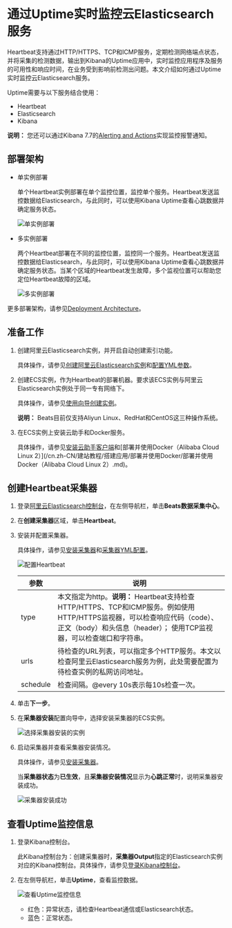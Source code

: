 # 通过Uptime实时监控云Elasticsearch服务

Heartbeat支持通过HTTP/HTTPS、TCP和ICMP服务，定期检测网络端点状态，并将采集的检测数据，输出到Kibana的Uptime应用中，实时监控应用程序及服务的可用性和响应时间，在业务受到影响前检测出问题。本文介绍如何通过Uptime实时监控云Elasticsearch服务。

Uptime需要与以下服务结合使用：

-   Heartbeat
-   Elasticsearch
-   Kibana

**说明：** 您还可以通过Kibana 7.7的[Alerting and Actions](https://www.elastic.co/guide/en/kibana/7.7/alerting-getting-started.html#alerting-setup-prerequisites)实现监控报警通知。

## 部署架构

-   单实例部署

    单个Heartbeat实例部署在单个监控位置，监控单个服务。Heartbeat发送监控数据给Elasticsearch，与此同时，可以使用Kibana Uptime查看心跳数据并确定服务状态。

    ![单实例部署](https://static-aliyun-doc.oss-accelerate.aliyuncs.com/assets/img/zh-CN/1271239061/p207825.png)

-   多实例部署

    两个Heartbeat部署在不同的监控位置，监控同一个服务。Heartbeat发送监控数据给Elasticsearch，与此同时，可以使用Kibana Uptime查看心跳数据并确定服务状态。当某个区域的Heartbeat发生故障，多个监视位置可以帮助您定位Heartbeat故障的区域。

    ![多实例部署](https://static-aliyun-doc.oss-accelerate.aliyuncs.com/assets/img/zh-CN/1271239061/p207826.png)


更多部署架构，请参见[Deployment Architecture](https://www.elastic.co/guide/en/uptime/7.9/uptime-deployment-arch.html)。

## 准备工作

1.  创建阿里云Elasticsearch实例，并开启自动创建索引功能。

    具体操作，请参见[创建阿里云Elasticsearch实例](/cn.zh-CN/Elasticsearch/快速入门/步骤一：创建实例/创建阿里云Elasticsearch实例.md)和[配置YML参数](/cn.zh-CN/Elasticsearch/集群配置/配置YML参数.md)。

2.  创建ECS实例，作为Heartbeat的部署机器。要求该ECS实例与阿里云Elasticsearch实例处于同一专有网络下。

    具体操作，请参见[使用向导创建实例](/cn.zh-CN/实例/创建实例/使用向导创建实例.md)。

    **说明：** Beats目前仅支持Aliyun Linux、RedHat和CentOS这三种操作系统。

3.  在ECS实例上安装云助手和Docker服务。

    具体操作，请参见[安装云助手客户端](/cn.zh-CN/运维与监控/云助手/配置云助手客户端/安装云助手客户端.md)和[部署并使用Docker（Alibaba Cloud Linux 2）](/cn.zh-CN/建站教程/搭建应用/部署并使用Docker/部署并使用Docker（Alibaba Cloud Linux 2）.md)。


## 创建Heartbeat采集器

1.  登录[阿里云Elasticsearch控制台](https://elasticsearch.console.aliyun.com/#/home)，在左侧导航栏，单击**Beats数据采集中心**。

2.  在**创建采集器**区域，单击**Heartbeat**。

3.  安装并配置采集器。

    具体操作，请参见[安装采集器](/cn.zh-CN/Beats/安装采集器.md)和[采集器YML配置](/cn.zh-CN/Beats/采集器YML配置.md)。

    ![配置Heartbeat](https://static-aliyun-doc.oss-accelerate.aliyuncs.com/assets/img/zh-CN/1271239061/p207864.png)

    |参数|说明|
    |--|--|
    |type|本文指定为http。**说明：** Heartbeat支持检查HTTP/HTTPS、TCP和ICMP服务。例如使用HTTP/HTTPS监视器，可以检查响应代码（code）、正文（body）和头信息（header）； 使用TCP监视器，可以检查端口和字符串。 |
    |urls|待检查的URL列表，可以指定多个HTTP服务。本文以检查阿里云Elasticsearch服务为例，此处需要配置为待检查实例的私网访问地址。|
    |schedule|检查间隔。@every 10s表示每10s检查一次。|

4.  单击**下一步**。

5.  在**采集器安装**配置向导中，选择安装采集器的ECS实例。

    ![选择采集器安装的实例](https://static-aliyun-doc.oss-accelerate.aliyuncs.com/assets/img/zh-CN/3112659951/p82419.png)

6.  启动采集器并查看采集器安装情况。

    具体操作，请参见[安装采集器](/cn.zh-CN/Beats/安装采集器.md)。

    当**采集器状态**为**已生效**，且**采集器安装情况**显示为**心跳正常**时，说明采集器安装成功。

    ![采集器安装成功](https://static-aliyun-doc.oss-accelerate.aliyuncs.com/assets/img/zh-CN/1271239061/p208030.png)


## 查看Uptime监控信息

1.  登录Kibana控制台。

    此Kibana控制台为：创建采集器时，**采集器Output**指定的Elasticsearch实例对应的Kibana控制台。具体操作，请参见[登录Kibana控制台](/cn.zh-CN/Elasticsearch/可视化控制/Kibana/登录Kibana控制台.md)。

2.  在左侧导航栏，单击**Uptime**，查看监控数据。

    ![查看Uptime监控信息](https://static-aliyun-doc.oss-accelerate.aliyuncs.com/assets/img/zh-CN/1271239061/p208049.png)

    -   红色：异常状态，请检查Heartbeat通信或Elasticsearch状态。
    -   蓝色：正常状态。

